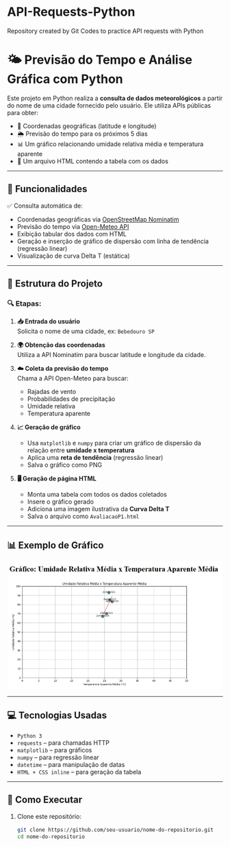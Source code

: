# API-Requests-Python
Repository created by Git Codes to practice API requests with Python

# 🌤️ Previsão do Tempo e Análise Gráfica com Python

Este projeto em Python realiza a **consulta de dados meteorológicos** a partir do nome de uma cidade fornecido pelo usuário. Ele utiliza APIs públicas para obter:

- 📍 Coordenadas geográficas (latitude e longitude)
- 🌦️ Previsão do tempo para os próximos 5 dias
- 📊 Um gráfico relacionando umidade relativa média e temperatura aparente
- 🧾 Um arquivo HTML contendo a tabela com os dados

---

## 🚀 Funcionalidades

✅ Consulta automática de:

- Coordenadas geográficas via [OpenStreetMap Nominatim](https://nominatim.org/)
- Previsão do tempo via [Open-Meteo API](https://open-meteo.com/)
- Exibição tabular dos dados com HTML
- Geração e inserção de gráfico de dispersão com linha de tendência (regressão linear)
- Visualização de curva Delta T (estática)

---

## 🧠 Estrutura do Projeto

### 🔍 Etapas:

1. **📥 Entrada do usuário**  
   Solicita o nome de uma cidade, ex: `Bebedouro SP`

2. **🌍 Obtenção das coordenadas**  
   Utiliza a API Nominatim para buscar latitude e longitude da cidade.

3. **☁️ Coleta da previsão do tempo**  
   Chama a API Open-Meteo para buscar:
   - Rajadas de vento
   - Probabilidades de precipitação
   - Umidade relativa
   - Temperatura aparente

4. **📈 Geração de gráfico**
   - Usa `matplotlib` e `numpy` para criar um gráfico de dispersão da relação entre **umidade x temperatura**
   - Aplica uma **reta de tendência** (regressão linear)
   - Salva o gráfico como PNG

5. **🖥️ Geração de página HTML**
   - Monta uma tabela com todos os dados coletados
   - Insere o gráfico gerado
   - Adiciona uma imagem ilustrativa da **Curva Delta T**
   - Salva o arquivo como `AvaliacaoP1.html`

---

## 📊 Exemplo de Gráfico

<p align="center">
  <img src="GraphExample.png" alt="Gráfico de Umidade vs Temperatura" width="500"/>
</p>

---

## 💻 Tecnologias Usadas

- `Python 3`
- `requests` – para chamadas HTTP
- `matplotlib` – para gráficos
- `numpy` – para regressão linear
- `datetime` – para manipulação de datas
- `HTML + CSS inline` – para geração da tabela

---

## 🧪 Como Executar

1. Clone este repositório:
   ```bash
   git clone https://github.com/seu-usuario/nome-do-repositorio.git
   cd nome-do-repositorio
